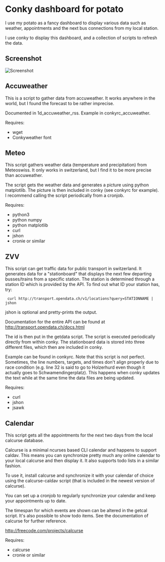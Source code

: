 # Conky dashboard for potato

I use my potato as a fancy dashboard to display various data such as weather, appointments and the next bus connections from my local station.

I use conky to display this dashboard, and a collection of scripts to refresh the data.

## Screenshot

![Screenshot](https://github.com/jereviendrai/potato/raw/master/conky/example.png "Screenshot")

## Accuweather

This is a script to gather data from accuweather. It works anywhere in the world, but I found the forecast to be rather imprecise.

Documented in 1d_accuweather_rss. Example in conkyrc_accuweather.

Requires:

* wget
* Conkyweather font

## Meteo

This script gathers weather data (temperature and precipitation) from Meteoswiss. It only works in switzerland, but I find it to be more precise than accuweather.

The script gets the weather data and generates a picture using python matplotlib. The picture is then included in conky (see conkyrc for example). I recommend calling the script periodically from a cronjob.

Requires:

* python3
* python numpy
* python matplotlib
* curl
* jshon
* cronie or similar

## ZVV

This script can get traffic data for public transport in switzerland. It generates data for a "stationboard" that displays the next few departing busses/trains from a specific station. The station is determined through a station ID which is provided by the API. To find out what ID your station has, try:

     curl http://transport.opendata.ch/v1/locations?query=STATIONNAME | jshon

jshon is optional and pretty-prints the output.

Documentation for the entire API can be found at http://transport.opendata.ch/docs.html

The id is then put in the getdata script. The script is executed periodically directly from within conky. The stationboard data is stored into three different files, which then are included in conky.

Example can be found in conkyrc. Note that this script is not perfect. Sometimes, the line numbers, targets, and times don't align properly due to race condition (e.g. line 32 is said to go to Holzerhurd even though it actually goes to Schwamendingerplatz). This happens when conky updates the text while at the same time the data files are being updated.

Requires:

* curl
* jshon
* jsawk

## Calendar

This script gets all the appointments for the next two days from the local calcurse database. 

Calcurse is a minimal ncurses based CLI calendar and happens to support caldav. This means you can synchronize pretty much any online calendar to your local calcurse and then display it. It also supports todo lists in a similar fashion. 

To use it, install calcurse and synchronize it with your calendar of choice using the calcurse-caldav script (that is included in the newest version of calcurse).

You can set up a cronjob to regularly synchronize your calendar and keep your appointments up to date.

The timespan for which events are shown can be altered in the getcal script. It's also possible to show todo items. See the documentation of calcurse for further reference.

http://freecode.com/projects/calcurse


Requires:

* calcurse
* cronie or similar
